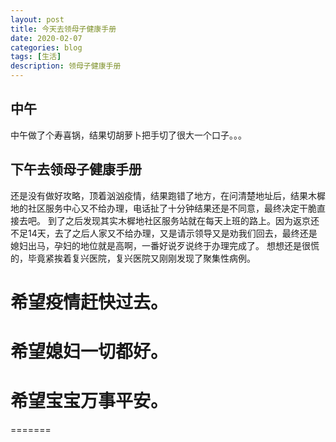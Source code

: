 ```yaml
---
layout: post
title: 今天去领母子健康手册
date: 2020-02-07
categories: blog
tags: [生活]
description: 领母子健康手册
---
```

## 中午
中午做了个寿喜锅，结果切胡萝卜把手切了很大一个口子。。。

## 下午去领母子健康手册
还是没有做好攻略，顶着汹汹疫情，结果跑错了地方，在问清楚地址后，结果木樨地的社区服务中心又不给办理，电话扯了十分钟结果还是不同意，最终决定干脆直接去吧。
到了之后发现其实木樨地社区服务站就在每天上班的路上。因为返京还不足14天，去了之后人家又不给办理，又是请示领导又是劝我们回去，最终还是媳妇出马，孕妇的地位就是高啊，一番好说歹说终于办理完成了。
想想还是很慌的，毕竟紧挨着复兴医院，复兴医院又刚刚发现了聚集性病例。


# 希望疫情赶快过去。
# 希望媳妇一切都好。
# 希望宝宝万事平安。


=======
